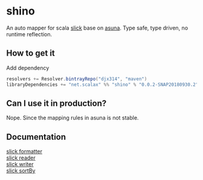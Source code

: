 # shino

An auto mapper for scala [slick](https://github.com/slick/slick) base on [asuna](https://github.com/scalax/asuna). Type safe, type driven, no runtime reflection.

How to get it
-------------

Add dependency

```scala
resolvers += Resolver.bintrayRepo("djx314", "maven")
libraryDependencies += "net.scalax" %% "shino" % "0.0.2-SNAP20180930.2"
```

Can I use it in production?
-------------
Nope. Since the mapping rules in asuna is not stable.

Documentation
-------------

[slick formatter](./README_formatter.md)  
[slick reader](./README_reader.md)  
[slick writer](./README_writer.md)  
[slick sortBy](./README_sortby.md)  